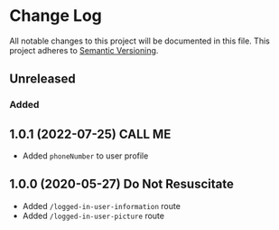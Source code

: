 # Change Log

All notable changes to this project will be documented in this file.
This project adheres to [Semantic Versioning](http://semver.org/).

## Unreleased

### Added

## 1.0.1 (2022-07-25) CALL ME

- Added `phoneNumber` to user profile

## 1.0.0 (2020-05-27) Do Not Resuscitate

- Added `/logged-in-user-information` route
- Added `/logged-in-user-picture` route
